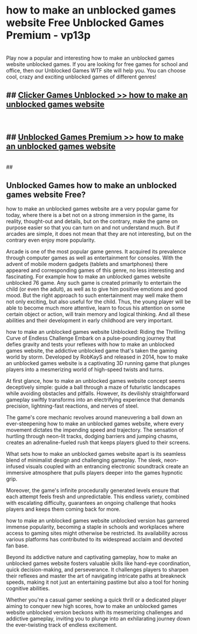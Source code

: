 # how to make an unblocked games website  Free Unblocked Games Premium - vp13p <br>
<br>
Play now a popular and interesting how to make an unblocked games website unblocked games. If you are looking for free games for school and office, then our Unblocked Games WTF site will help you. You can choose cool, crazy and exciting unblocked games of different genres!


## ##  [Clicker Games Unblocked >> how to make an unblocked games website](http://freeplayer.one?title=how_to_make_an_unblocked_games_website&ref=UGames)
  <br>

##  ## [Unblocked Games Premium >> how to make an unblocked games website](http://freeplayer.one?title=how_to_make_an_unblocked_games_website&ref=UGames)
  <br>
  ##



## Unblocked Games how to make an unblocked games website Free?

how to make an unblocked games website are a very popular game for today, where there is a bet not on a strong immersion in the game, its reality, thought-out and details, but on the contrary, make the game on purpose easier so that you can turn on and not understand much. But if arcades are simple, it does not mean that they are not interesting, but on the contrary even enjoy more popularity.

Arcade is one of the most popular game genres. It acquired its prevalence through computer games as well as entertainment for consoles. With the advent of mobile modern gadgets (tablets and smartphones) there appeared and corresponding games of this genre, no less interesting and fascinating. For example how to make an unblocked games website unblocked 76 game. Any such game is created primarily to entertain the child (or even the adult), as well as to give him positive emotions and good mood. But the right approach to such entertainment may well make them not only exciting, but also useful for the child. Thus, the young player will be able to become much more attentive, learn to focus his attention on some certain object or action, will train memory and logical thinking. And all these abilities and their development in early childhood are very important.

how to make an unblocked games website Unblocked: Riding the Thrilling Curve of Endless Challenge
Embark on a pulse-pounding journey that defies gravity and tests your reflexes with how to make an unblocked games website, the addictive unblocked game that's taken the gaming world by storm. Developed by RobKayS and released in 2014, how to make an unblocked games website is a captivating 3D running game that plunges players into a mesmerizing world of high-speed twists and turns.

At first glance, how to make an unblocked games website concept seems deceptively simple: guide a ball through a maze of futuristic landscapes while avoiding obstacles and pitfalls. However, its devilishly straightforward gameplay swiftly transforms into an electrifying experience that demands precision, lightning-fast reactions, and nerves of steel.

The game's core mechanic revolves around maneuvering a ball down an ever-steepening how to make an unblocked games website, where every movement dictates the impending speed and trajectory. The sensation of hurtling through neon-lit tracks, dodging barriers and jumping chasms, creates an adrenaline-fueled rush that keeps players glued to their screens.

What sets how to make an unblocked games website apart is its seamless blend of minimalist design and challenging gameplay. The sleek, neon-infused visuals coupled with an entrancing electronic soundtrack create an immersive atmosphere that pulls players deeper into the games hypnotic grip.

Moreover, the game's infinite procedurally generated levels ensure that each attempt feels fresh and unpredictable. This endless variety, combined with escalating difficulty, guarantees an ongoing challenge that hooks players and keeps them coming back for more.

how to make an unblocked games website unblocked version has garnered immense popularity, becoming a staple in schools and workplaces where access to gaming sites might otherwise be restricted. Its availability across various platforms has contributed to its widespread acclaim and devoted fan base.

Beyond its addictive nature and captivating gameplay, how to make an unblocked games website fosters valuable skills like hand-eye coordination, quick decision-making, and perseverance. It challenges players to sharpen their reflexes and master the art of navigating intricate paths at breakneck speeds, making it not just an entertaining pastime but also a tool for honing cognitive abilities.

Whether you're a casual gamer seeking a quick thrill or a dedicated player aiming to conquer new high scores, how to make an unblocked games website unblocked version beckons with its mesmerizing challenges and addictive gameplay, inviting you to plunge into an exhilarating journey down the ever-twisting track of endless excitement.